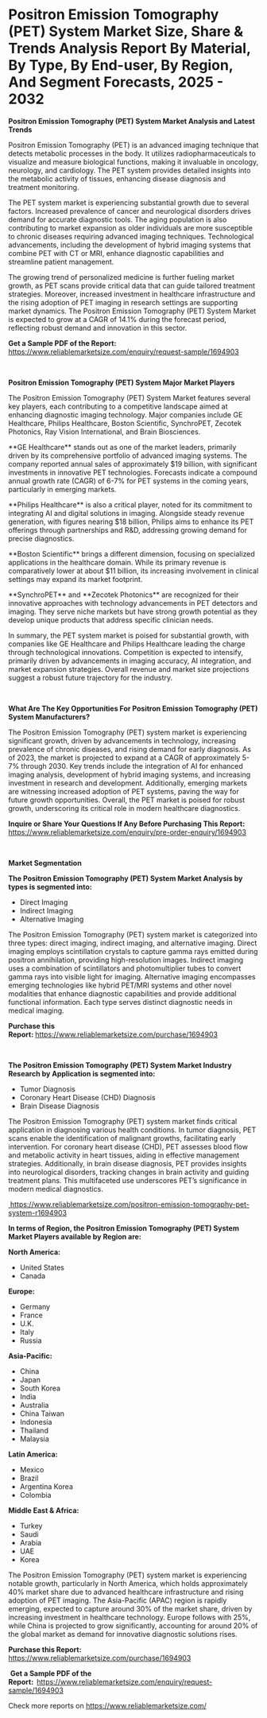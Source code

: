 <p><h1>Positron Emission Tomography (PET) System Market Size, Share & Trends Analysis Report By Material, By Type, By End-user, By Region, And Segment Forecasts, 2025 - 2032</h1></p><p><strong>Positron Emission Tomography (PET) System Market Analysis and Latest Trends</strong></p>
<p><p>Positron Emission Tomography (PET) is an advanced imaging technique that detects metabolic processes in the body. It utilizes radiopharmaceuticals to visualize and measure biological functions, making it invaluable in oncology, neurology, and cardiology. The PET system provides detailed insights into the metabolic activity of tissues, enhancing disease diagnosis and treatment monitoring.</p><p>The PET system market is experiencing substantial growth due to several factors. Increased prevalence of cancer and neurological disorders drives demand for accurate diagnostic tools. The aging population is also contributing to market expansion as older individuals are more susceptible to chronic diseases requiring advanced imaging techniques. Technological advancements, including the development of hybrid imaging systems that combine PET with CT or MRI, enhance diagnostic capabilities and streamline patient management.</p><p>The growing trend of personalized medicine is further fueling market growth, as PET scans provide critical data that can guide tailored treatment strategies. Moreover, increased investment in healthcare infrastructure and the rising adoption of PET imaging in research settings are supporting market dynamics. The Positron Emission Tomography (PET) System Market is expected to grow at a CAGR of 14.1% during the forecast period, reflecting robust demand and innovation in this sector.</p></p>
<p><strong>Get a Sample PDF of the Report:&nbsp;</strong> <a href="https://www.reliablemarketsize.com/enquiry/request-sample/1694903?utm_campaign=1932&utm_medium=2&utm_source=Github&utm_content=ia&utm_term=25032025&utm_id=positron-emission-tomography-pet-system">https://www.reliablemarketsize.com/enquiry/request-sample/1694903</a></p>
<p>&nbsp;</p>
<p><strong>Positron Emission Tomography (PET) System Major Market Players</strong></p>
<p><p>The Positron Emission Tomography (PET) System Market features several key players, each contributing to a competitive landscape aimed at enhancing diagnostic imaging technology. Major companies include GE Healthcare, Philips Healthcare, Boston Scientific, SynchroPET, Zecotek Photonics, Ray Vision International, and Brain Biosciences.</p><p>**GE Healthcare** stands out as one of the market leaders, primarily driven by its comprehensive portfolio of advanced imaging systems. The company reported annual sales of approximately $19 billion, with significant investments in innovative PET technologies. Forecasts indicate a compound annual growth rate (CAGR) of 6-7% for PET systems in the coming years, particularly in emerging markets.</p><p>**Philips Healthcare** is also a critical player, noted for its commitment to integrating AI and digital solutions in imaging. Alongside steady revenue generation, with figures nearing $18 billion, Philips aims to enhance its PET offerings through partnerships and R&D, addressing growing demand for precise diagnostics.</p><p>**Boston Scientific** brings a different dimension, focusing on specialized applications in the healthcare domain. While its primary revenue is comparatively lower at about $11 billion, its increasing involvement in clinical settings may expand its market footprint.</p><p>**SynchroPET** and **Zecotek Photonics** are recognized for their innovative approaches with technology advancements in PET detectors and imaging. They serve niche markets but have strong growth potential as they develop unique products that address specific clinician needs.</p><p>In summary, the PET system market is poised for substantial growth, with companies like GE Healthcare and Philips Healthcare leading the charge through technological innovations. Competition is expected to intensify, primarily driven by advancements in imaging accuracy, AI integration, and market expansion strategies. Overall revenue and market size projections suggest a robust future trajectory for the industry.</p></p>
<p>&nbsp;</p>
<p><strong>What Are The Key Opportunities For Positron Emission Tomography (PET) System Manufacturers?</strong></p>
<p><p>The Positron Emission Tomography (PET) system market is experiencing significant growth, driven by advancements in technology, increasing prevalence of chronic diseases, and rising demand for early diagnosis. As of 2023, the market is projected to expand at a CAGR of approximately 5-7% through 2030. Key trends include the integration of AI for enhanced imaging analysis, development of hybrid imaging systems, and increasing investment in research and development. Additionally, emerging markets are witnessing increased adoption of PET systems, paving the way for future growth opportunities. Overall, the PET market is poised for robust growth, underscoring its critical role in modern healthcare diagnostics.</p></p>
<p><strong>Inquire or Share Your Questions If Any Before Purchasing This Report:</strong> <a href="https://www.reliablemarketsize.com/enquiry/pre-order-enquiry/1694903?utm_campaign=1932&utm_medium=2&utm_source=Github&utm_content=ia&utm_term=25032025&utm_id=positron-emission-tomography-pet-system">https://www.reliablemarketsize.com/enquiry/pre-order-enquiry/1694903</a></p>
<p>&nbsp;</p>
<p><strong>Market Segmentation</strong></p>
<p><strong>The Positron Emission Tomography (PET) System Market Analysis by types is segmented into:</strong></p>
<p><ul><li>Direct Imaging</li><li>Indirect Imaging</li><li>Alternative Imaging</li></ul></p>
<p><p>The Positron Emission Tomography (PET) system market is categorized into three types: direct imaging, indirect imaging, and alternative imaging. Direct imaging employs scintillation crystals to capture gamma rays emitted during positron annihilation, providing high-resolution images. Indirect imaging uses a combination of scintillators and photomultiplier tubes to convert gamma rays into visible light for imaging. Alternative imaging encompasses emerging technologies like hybrid PET/MRI systems and other novel modalities that enhance diagnostic capabilities and provide additional functional information. Each type serves distinct diagnostic needs in medical imaging.</p></p>
<p><strong>Purchase this Report:&nbsp;</strong><a href="https://www.reliablemarketsize.com/purchase/1694903?utm_campaign=1932&utm_medium=2&utm_source=Github&utm_content=ia&utm_term=25032025&utm_id=positron-emission-tomography-pet-system">https://www.reliablemarketsize.com/purchase/1694903</a></p>
<p>&nbsp;</p>
<p><strong>The Positron Emission Tomography (PET) System Market Industry Research by Application is segmented into:</strong></p>
<p><ul><li>Tumor Diagnosis</li><li>Coronary Heart Disease (CHD) Diagnosis</li><li>Brain Disease Diagnosis</li></ul></p>
<p><p>The Positron Emission Tomography (PET) system market finds critical application in diagnosing various health conditions. In tumor diagnosis, PET scans enable the identification of malignant growths, facilitating early intervention. For coronary heart disease (CHD), PET assesses blood flow and metabolic activity in heart tissues, aiding in effective management strategies. Additionally, in brain disease diagnosis, PET provides insights into neurological disorders, tracking changes in brain activity and guiding treatment plans. This multifaceted use underscores PET’s significance in modern medical diagnostics.</p></p>
<p><a href="https://www.reliablemarketsize.com/positron-emission-tomography-pet-system-r1694903?utm_campaign=1932&utm_medium=2&utm_source=Github&utm_content=ia&utm_term=25032025&utm_id=positron-emission-tomography-pet-system">&nbsp;https://www.reliablemarketsize.com/positron-emission-tomography-pet-system-r1694903</a></p>
<p><strong>In terms of Region, the Positron Emission Tomography (PET) System Market Players available by Region are:</strong></p>
<p>
    <p> <strong> North America: </strong>
        <ul>
            <li>United States</li>
            <li>Canada</li>
        </ul>
        </p> 
    <p> <strong> Europe: </strong>
        <ul>
            <li>Germany</li>
            <li>France</li>
            <li>U.K.</li>
            <li>Italy</li>
            <li>Russia</li>
        </ul>
        </p> 
    <p> <strong> Asia-Pacific: </strong>
        <ul>
            <li>China</li>
            <li>Japan</li>
            <li>South Korea</li>
            <li>India</li>
            <li>Australia</li>
            <li>China Taiwan</li>
            <li>Indonesia</li>
            <li>Thailand</li>
            <li>Malaysia</li>
        </ul>
        </p> 
    <p> <strong> Latin America: </strong>
        <ul>
            <li>Mexico</li>
            <li>Brazil</li>
            <li>Argentina Korea</li>
            <li>Colombia</li>
        </ul>
        </p> 
    <p> <strong> Middle East & Africa: </strong>
        <ul>
            <li>Turkey</li>
            <li>Saudi</li>
            <li>Arabia</li>
            <li>UAE</li>
            <li>Korea</li>
        </ul>
    </p>
    </p>
<p><p>The Positron Emission Tomography (PET) system market is experiencing notable growth, particularly in North America, which holds approximately 40% market share due to advanced healthcare infrastructure and rising adoption of PET imaging. The Asia-Pacific (APAC) region is rapidly emerging, expected to capture around 30% of the market share, driven by increasing investment in healthcare technology. Europe follows with 25%, while China is projected to grow significantly, accounting for around 20% of the global market as demand for innovative diagnostic solutions rises.</p></p>
<p><strong>Purchase this Report: </strong><a href="https://www.reliablemarketsize.com/purchase/1694903?utm_campaign=1932&utm_medium=2&utm_source=Github&utm_content=ia&utm_term=25032025&utm_id=positron-emission-tomography-pet-system">https://www.reliablemarketsize.com/purchase/1694903</a></p>
<p>&nbsp;<strong>Get a Sample PDF of the Report:&nbsp;&nbsp;</strong><a href="https://www.reliablemarketsize.com/enquiry/request-sample/1694903?utm_campaign=1932&utm_medium=2&utm_source=Github&utm_content=ia&utm_term=25032025&utm_id=positron-emission-tomography-pet-system">https://www.reliablemarketsize.com/enquiry/request-sample/1694903</a></p>
<p><strong></strong></p>
<p>Check more reports on <a href="https://www.reliablemarketsize.com/?utm_campaign=1932&utm_medium=2&utm_source=Github&utm_content=ia&utm_term=25032025&utm_id=positron-emission-tomography-pet-system">https://www.reliablemarketsize.com/</a></p>